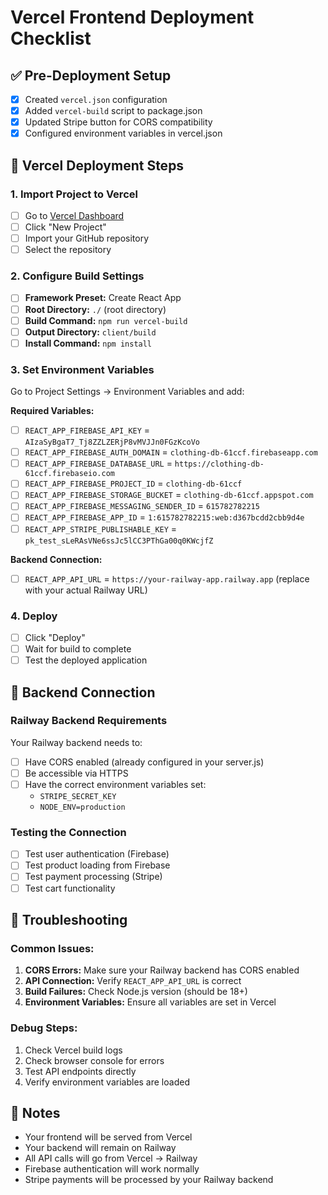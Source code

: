 # Vercel Frontend Deployment Checklist

## ✅ Pre-Deployment Setup

- [x] Created `vercel.json` configuration
- [x] Added `vercel-build` script to package.json
- [x] Updated Stripe button for CORS compatibility
- [x] Configured environment variables in vercel.json

## 🚀 Vercel Deployment Steps

### 1. Import Project to Vercel
- [ ] Go to [Vercel Dashboard](https://vercel.com/dashboard)
- [ ] Click "New Project"
- [ ] Import your GitHub repository
- [ ] Select the repository

### 2. Configure Build Settings
- [ ] **Framework Preset:** Create React App
- [ ] **Root Directory:** `./` (root directory)
- [ ] **Build Command:** `npm run vercel-build`
- [ ] **Output Directory:** `client/build`
- [ ] **Install Command:** `npm install`

### 3. Set Environment Variables
Go to Project Settings → Environment Variables and add:

**Required Variables:**
- [ ] `REACT_APP_FIREBASE_API_KEY` = `AIzaSyBgaT7_Tj8ZZLZERjP8vMVJJn0FGzKcoVo`
- [ ] `REACT_APP_FIREBASE_AUTH_DOMAIN` = `clothing-db-61ccf.firebaseapp.com`
- [ ] `REACT_APP_FIREBASE_DATABASE_URL` = `https://clothing-db-61ccf.firebaseio.com`
- [ ] `REACT_APP_FIREBASE_PROJECT_ID` = `clothing-db-61ccf`
- [ ] `REACT_APP_FIREBASE_STORAGE_BUCKET` = `clothing-db-61ccf.appspot.com`
- [ ] `REACT_APP_FIREBASE_MESSAGING_SENDER_ID` = `615782782215`
- [ ] `REACT_APP_FIREBASE_APP_ID` = `1:615782782215:web:d367bcdd2cbb9d4e`
- [ ] `REACT_APP_STRIPE_PUBLISHABLE_KEY` = `pk_test_sLeRAsVNe6ssJc5lCC3PThGa00q0KWcjfZ`

**Backend Connection:**
- [ ] `REACT_APP_API_URL` = `https://your-railway-app.railway.app` (replace with your actual Railway URL)

### 4. Deploy
- [ ] Click "Deploy"
- [ ] Wait for build to complete
- [ ] Test the deployed application

## 🔗 Backend Connection

### Railway Backend Requirements
Your Railway backend needs to:
- [ ] Have CORS enabled (already configured in your server.js)
- [ ] Be accessible via HTTPS
- [ ] Have the correct environment variables set:
  - `STRIPE_SECRET_KEY`
  - `NODE_ENV=production`

### Testing the Connection
- [ ] Test user authentication (Firebase)
- [ ] Test product loading from Firebase
- [ ] Test payment processing (Stripe)
- [ ] Test cart functionality

## 🐛 Troubleshooting

### Common Issues:
1. **CORS Errors:** Make sure your Railway backend has CORS enabled
2. **API Connection:** Verify `REACT_APP_API_URL` is correct
3. **Build Failures:** Check Node.js version (should be 18+)
4. **Environment Variables:** Ensure all variables are set in Vercel

### Debug Steps:
1. Check Vercel build logs
2. Check browser console for errors
3. Test API endpoints directly
4. Verify environment variables are loaded

## 📝 Notes

- Your frontend will be served from Vercel
- Your backend will remain on Railway
- All API calls will go from Vercel → Railway
- Firebase authentication will work normally
- Stripe payments will be processed by your Railway backend
